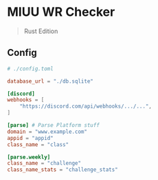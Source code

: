 # MIUU WR Checker
> Rust Edition


## Config

```toml
# ./config.toml

database_url = "./db.sqlite"

[discord]
webhooks = [
    "https://discord.com/api/webhooks/.../...",
]

[parse] # Parse Platform stuff
domain = "www.example.com"
appid = "appid"
class_name = "class"

[parse.weekly]
class_name = "challenge"
class_name_stats = "challenge_stats"
```